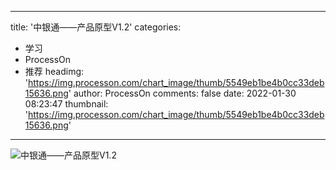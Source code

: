 
---
title: '中银通——产品原型V1.2'
categories: 
 - 学习
 - ProcessOn
 - 推荐
headimg: 'https://img.processon.com/chart_image/thumb/5549eb1be4b0cc33deb15636.png'
author: ProcessOn
comments: false
date: 2022-01-30 08:23:47
thumbnail: 'https://img.processon.com/chart_image/thumb/5549eb1be4b0cc33deb15636.png'
---

<div>   
<img class="thumb" alt="中银通——产品原型V1.2" src="https://img.processon.com/chart_image/thumb/5549eb1be4b0cc33deb15636.png" referrerpolicy="no-referrer">
<p></p>  
</div>
            
